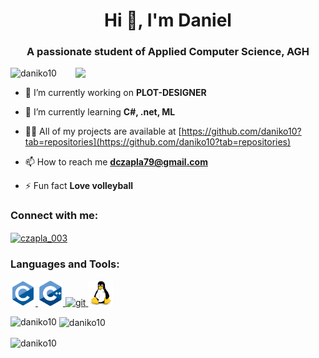 <h1 align="center">Hi 👋, I'm Daniel</h1>
<h3 align="center">A passionate student of Applied Computer Science, AGH</h3>
<img align="right" width="400" src="https://image.jimcdn.com/app/cms/image/transf/none/path/s58e4eaafb83002d2/backgroundarea/ie6260e000d6dbc52/version/1492912616/image.gif">
<p align="left"> <img src="https://komarev.com/ghpvc/?username=daniko10&label=Profile%20views&color=0e75b6&style=flat" alt="daniko10" /> </p>

- 🔭 I’m currently working on **PLOT-DESIGNER**

- 🌱 I’m currently learning **C#, .net, ML**

- 👨‍💻 All of my projects are available at [https://github.com/daniko10?tab=repositories](https://github.com/daniko10?tab=repositories)

- 📫 How to reach me **dczapla79@gmail.com**

- ⚡ Fun fact **Love volleyball**

<h3 align="left">Connect with me:</h3>
<p align="left">
<a href="https://instagram.com/czapla_003" target="blank"><img align="center" src="https://raw.githubusercontent.com/rahuldkjain/github-profile-readme-generator/master/src/images/icons/Social/instagram.svg" alt="czapla_003" height="30" width="40" /></a>
</p>

<h3 align="left">Languages and Tools:</h3>
<p align="left"> <a href="https://www.cprogramming.com/" target="_blank" rel="noreferrer"> <img src="https://raw.githubusercontent.com/devicons/devicon/master/icons/c/c-original.svg" alt="c" width="40" height="40"/> </a> <a href="https://www.w3schools.com/cpp/" target="_blank" rel="noreferrer"> <img src="https://raw.githubusercontent.com/devicons/devicon/master/icons/cplusplus/cplusplus-original.svg" alt="cplusplus" width="40" height="40"/> </a> <a href="https://git-scm.com/" target="_blank" rel="noreferrer"> <img src="https://www.vectorlogo.zone/logos/git-scm/git-scm-icon.svg" alt="git" width="40" height="40"/> </a> <a href="https://www.linux.org/" target="_blank" rel="noreferrer"> <img src="https://raw.githubusercontent.com/devicons/devicon/master/icons/linux/linux-original.svg" alt="linux" width="40" height="40"/> </a> </p>

<p><img align="left" src="https://github-readme-stats.vercel.app/api/top-langs?username=daniko10&show_icons=true&locale=en&layout=compact" alt="daniko10" /></p>

<p>&nbsp;<img align="center" src="https://github-readme-stats.vercel.app/api?username=daniko10&show_icons=true&locale=en" alt="daniko10" /></p>

<p><img align="center" src="https://github-readme-streak-stats.herokuapp.com/?user=daniko10&" alt="daniko10" /></p>
